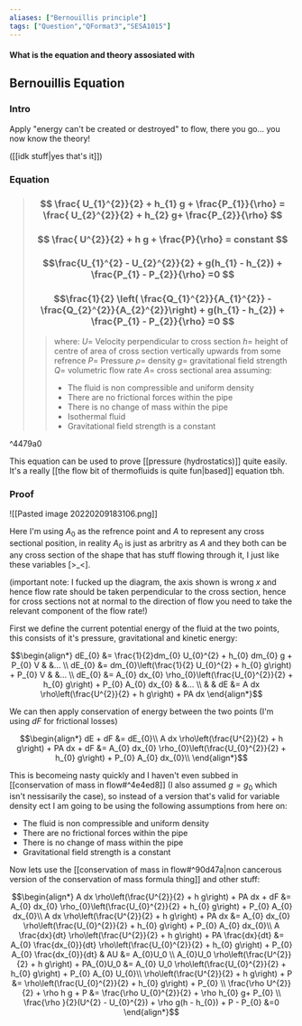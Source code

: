 ```yaml
---
aliases: ["Bernouillis principle"]
tags: ["Question","QFormat3","SESA1015"]
---
```


#### What is the equation and theory assosiated with
## Bernouillis Equation
### Intro

Apply "energy can't be created or destroyed" to flow, there you go... you now know the theory!

([[idk stuff|yes that's it]])

### Equation
> ### $$ \frac{ U_{1}^{2}}{2}  +  h_{1} g + \frac{P_{1}}{\rho}  =  \frac{ U_{2}^{2}}{2}  + h_{2} g+ \frac{P_{2}}{\rho} $$
> ### $$ \frac{ U^{2}}{2}  +  h g + \frac{P}{\rho}  =  constant $$
> ### $$\frac{U_{1}^{2} - U_{2}^{2}}{2}  +  g(h_{1} - h_{2})  + \frac{P_{1} - P_{2}}{\rho} =0 $$ 
> ### $$\frac{1}{2} \left( \frac{Q_{1}^{2}}{A_{1}^{2}} - \frac{Q_{2}^{2}}{A_{2}^{2}}\right)  +  g(h_{1} - h_{2})  + \frac{P_{1} - P_{2}}{\rho} =0 $$ 
>> where:
>> $U=$ Velocity perpendicular to cross section
>> $h=$ height of centre of area of cross section vertically upwards from some refrence
>> $P=$ Pressure
>> $\rho=$ density
>> $g=$ gravitational field strength
>> $Q=$ volumetric flow rate
>> $A=$ cross sectional area
>> assuming:
>> - The fluid is non compressible and uniform density
>> - There are no frictional forces within the pipe
>> - There is no change of mass within the pipe
>> - Isothermal fluid
>> - Gravitational field strength is a constant

^4479a0

This equation can be used to prove [[pressure (hydrostatics)]] quite easily.
It's a really [[the flow bit of thermofluids is quite fun|based]] equation tbh.

### Proof

![[Pasted image 20220209183106.png]]

Here I'm using $A_{0}$ as the refrence point and $A$ to represent any cross sectional position, in reality $A_{0}$ is just as arbritry as $A$ and they both can be any cross section of the shape that has stuff flowing through it, I just like these variables [>\_<]. 

(important note: I fucked up the diagram, the axis shown is wrong $x$ and hence flow rate should be taken perpendicular to the cross section, hence for cross sections not at normal to the direction of flow you need to take the relevant component of the flow rate!)

First we define the current potential energy of the fluid at the two points, this consists of it's pressure, gravitational and kinetic energy:

$$\begin{align*}
dE_{0} &= \frac{1}{2}dm_{0} U_{0}^{2} + h_{0} dm_{0} g + P_{0} V & &... \\
dE_{0} &= dm_{0}\left(\frac{1}{2} U_{0}^{2} + h_{0} g\right) + P_{0} V & &... \\
dE_{0} &= A_{0} dx_{0} \rho_{0}\left(\frac{U_{0}^{2}}{2}  + h_{0} g\right) + P_{0} A_{0} dx_{0} & &... \\
& & dE &= A dx \rho\left(\frac{U^{2}}{2}  + h g\right) + PA dx
\end{align*}$$

We can then apply conservation of energy between the two points (I'm using $dF$ for frictional losses)

$$\begin{align*}
dE + dF &= dE_{0}\\
A dx \rho\left(\frac{U^{2}}{2}  + h g\right) + PA dx + dF &= A_{0} dx_{0} \rho_{0}\left(\frac{U_{0}^{2}}{2}  + h_{0} g\right) + P_{0} A_{0} dx_{0}\\
\end{align*}$$

This is becomeing nasty quickly and I haven't even subbed in [[conservation of mass in flow#^4e4ed8]] (I also assumed $g=g_{0}$ which isn't nessisarily the case), so instead of a version that's valid for variable density ect I am going to be using the following assumptions from here on:
- The fluid is non compressible and uniform density
- There are no frictional forces within the pipe
- There is no change of mass within the pipe
- Gravitational field strength is a constant

Now lets use the [[conservation of mass in flow#^90d47a|non cancerous version of the conservation of mass formula thing]] and other stuff:

$$\begin{align*}
A dx \rho\left(\frac{U^{2}}{2}  + h g\right) + PA dx + dF &= A_{0} dx_{0} \rho_{0}\left(\frac{U_{0}^{2}}{2}  + h_{0} g\right) + P_{0} A_{0} dx_{0}\\
A dx \rho\left(\frac{U^{2}}{2}  + h g\right) + PA dx  &= A_{0} dx_{0} \rho\left(\frac{U_{0}^{2}}{2}  + h_{0} g\right) + P_{0} A_{0} dx_{0}\\
A \frac{dx}{dt} \rho\left(\frac{U^{2}}{2}  + h g\right) + PA \frac{dx}{dt}  &= A_{0} \frac{dx_{0}}{dt} \rho\left(\frac{U_{0}^{2}}{2}  + h_{0} g\right) + P_{0} A_{0} \frac{dx_{0}}{dt} & AU &= A_{0}U_0 \\
A_{0}U_0 \rho\left(\frac{U^{2}}{2}  + h g\right) + PA_{0}U_0  &= A_{0} U_0 \rho\left(\frac{U_{0}^{2}}{2}  + h_{0} g\right) + P_{0} A_{0} U_{0}\\
 \rho\left(\frac{U^{2}}{2}  + h g\right) + P  &=  \rho\left(\frac{U_{0}^{2}}{2}  + h_{0} g\right) + P_{0} \\
\frac{\rho U^{2}}{2}  + \rho h g + P  &=  \frac{\rho U_{0}^{2}}{2}  + \rho h_{0} g+ P_{0} \\
\frac{\rho }{2}(U^{2} - U_{0}^{2})  + \rho g(h - h_{0})  + P - P_{0} &=0
\end{align*}$$